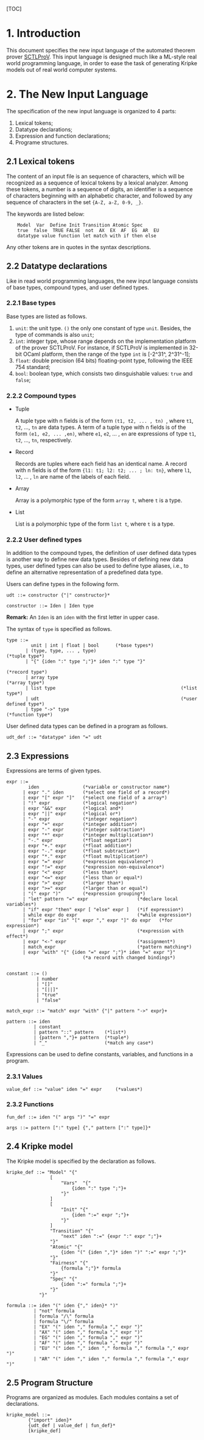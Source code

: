 [TOC]

# 1. Introduction

This document specifies the new input language of the automated theorem prover [SCTLProV](https://github.com/terminatorlxj/SCTLProV). This input language is designed much like a ML-style real world programming language, in order to ease the task of generating Kripke models out of real world computer systems. 

# 2. The New Input Language

The specification of the new input language is organized to 4 parts: 

1. Lexical tokens;
2. Datatype declarations;
3. Expression and function declarations;
4. Programe structures.  

## 2.1 Lexical tokens

The content of an input file is an sequence of characters, which will be recognized as a sequence of lexical tokens by a lexical analyzer. Among these tokens, a number is a sequence of digits, an identifier is a sequence of characters beginning with an alphabetic character, and followed by any sequence of characters in the set `{A-Z, a-Z, 0-9, _}`.

The keywords are listed below:

```
	Model  Var  Define Init Transition Atomic Spec
	true  false  TRUE FALSE  not  AX  EX  AF  EG  AR  EU
	datatype value function let match with if then else 
```

Any other tokens are in quotes in the syntax descriptions.

## 2.2 Datatype declarations

Like in read world programming languages, the new input language consists of base types, compound types, and user defined types.

### 2.2.1 Base types

Base types are listed as follows.

1. `unit`: the unit type. `()` the only one constant of type `unit`. Besides, the type of commands is also `unit`;
2. `int`: integer type, whose range depends on the implementation platform of the prover SCTLProV. For instance, if SCTLProV is implemented in 32-bit OCaml platform, then the range of the type `int` is [-2^31^, 2^31^-1]; 
3. `float`: double precision (64 bits) floating-point type, following the IEEE 754 standard;
4. `bool`: boolean type, which consists two dinsguishable values: `true` and `false`;

### 2.2.2 Compound types

* Tuple

  A tuple type with n fields is of the form `(t1, t2, ... , tn) `, where `t1`, `t2`, …, `tn` are data types. A term of a tuple type with n fields is of the form `(e1, e2, ... ,en)`, where `e1`, `e2`, … , `en` are expressions of type  `t1`, `t2`, …, `tn`, respectively.

* Record

  Records are tuples where each field has an identical name. A record with n fields is of the form `{l1: t1; l2: t2; ... ; ln: tn}`, where `l1`, `l2`, … , `ln` are name of the labels of each field. 

* Array 

  Array is a polymorphic type of the form `array t`, where `t` is a type.

* List

  List is a polymorphic type of the form `list t`, where `t` is a type. 


### 2.2.2 User defined types

In addition to the compound types, the definition of user defined data types is another way to define new data types. Besides of defining new data types, user defined types can also be used to define type aliases, i.e., to define an alternative representation of a predefined data type.

Users can define types in the following form.

```
udt ::= constructor {"|" constructor}*

constructor ::= Iden | Iden type 
```

**Remark:**  An `Iden` is an `iden` with the first letter in upper case.

The syntax of `type` is specified as follows.

```
type ::= 
	     unit | int | float | bool 		(*base types*)
	   | (type, type, ... , type)								(*tuple type*)
	   | "{" {iden ":" type ";"}* iden ":" type "}"	
	   															(*record type*)
	   | array type												(*array type*)
	   | list type												(*list type*)
	   | udt													(*user defined type*)
	   | type "->" type											(*function type*)
```

User defined data types can be defined in a program as follows.

```
udt_def ::= "datatype" iden "=" udt
```

## 2.3 Expressions

Expressions are terms of given types. 

```
expr ::=
        iden                (*variable or constructor name*)
      | expr "." iden		(*select one field of a record*)
      | expr "[" expr "]"	(*select one field of a array*)
      | "!" expr            (*logical negation*)
      | expr "&&" expr      (*logical and*)
      | expr "||" expr      (*logical or*)
      | "-" expr            (*integer negation*)
      | expr "+" expr       (*integer addition*)
      | expr "-" expr       (*integer subtraction*)
      | expr "*" expr       (*integer multiplication*)
      | "-." expr 			(*float negation*)
      | expr "+." expr		(*float addition*)
      | expr "-." expr 		(*float subtraction*)
      | expr "*." expr 		(*float multiplication*)
      | expr "=" expr       (*expression equivalence*)
      | expr "!=" expr      (*expression non-equivalence*)
      | expr "<" expr       (*less than*)
      | expr "<=" expr      (*less than or equal*)
      | expr ">" expr       (*larger than*)
      | expr ">=" expr      (*larger than or equal*)
      | "(" expr ")"		(*expression grouping*)
      | "let" pattern "=" expr					(*declare local variables*)
      | "if" expr "then" expr [ "else" expr ] 	(*if expression*)
      | while expr do expr						(*while expression*)
      | "for" expr "in" "[" expr "," expr "]" do expr	(*for expression*)
      | expr ";" expr							(*expression with effect*)
      | expr "<-" expr							(*assignment*)
      | match_expr								(*pattern matching*)
      | expr "with" "{" {iden "=" expr ";"}* iden "=" expr "}"
      						(*a record with changed bindings*)
      

constant ::= ()
		   | number
		   | "[]"
		   | "[||]"
		   | "true"
		   | "false"
      
match_expr ::= "match" expr "with" {"|" pattern "->" expr}+

pattern ::= iden 
		  | constant
		  | pattern "::" pattern	(*list*)
		  | {pattern ","}+ pattern 	(*tuple*)
		  | "_"						(*match any case*)
```

Expressions can be used to define constants, variables, and functions in a program.

### 2.3.1 Values

```
value_def ::= "value" iden "=" expr		(*values*)
```

### 2.3.2 Functions

```
fun_def ::= iden "(" args ")" "=" expr

args ::= pattern [":" type] {"," pattern [":" type]}*
```

## 2.4 Kripke model

The Kripke model is specified by the declaration as follows.

```
kripke_def ::= "Model" "{"
				[
					"Vars"  "{" 
						{iden ":" type ";"}+ 
					"}" 
				]
				[
                  	"Init" "{"
                  		{iden ":=" expr ";"}+
                  	"}"
				]
				"Transition" "{"
					"next" iden ":=" {expr ":" expr ";"}+
 				"}"
				"Atomic" "{"
					{iden "(" {iden ","}* iden ")" ":=" expr ";"}*
				"}"
				"Fairness" "{"
					{formula ";"}* formula
				"}"
				"Spec" "{"
					{iden ":=" formula ";"}+
				"}"
			"}"
			
formula ::= iden "(" iden {"," iden}* ")"
		  | "not" formula
		  | formula "/\" formula
		  | formula "\/" formula
		  | "EX" "(" iden "," formula "," expr ")"
		  | "AX" "(" iden "," formula "," expr ")"
		  | "EG" "(" iden "," formula "," expr ")"
		  | "AF" "(" iden "," formula "," expr ")"
		  | "EU" "(" iden "," iden "," formula "," formula "," expr ")"
		  | "AR" "(" iden "," iden "," formula "," formula "," expr ")"
```

## 2.5 Program Structure

Programs are organized as modules. Each modules contains a set of declarations.

```
kripke_model ::= 
		{"import" iden}*
		{udt_def | value_def | fun_def}*
		[kripke_def]
```

